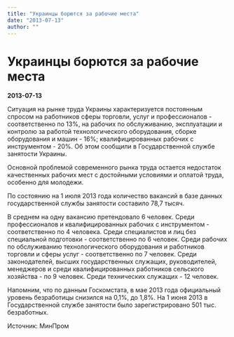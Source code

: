 ```yaml
---
title: "Украинцы борются за рабочие места"
date: "2013-07-13"
author: ""
---
```


# Украинцы борются за рабочие места

**2013-07-13** 

Ситуация на рынке труда Украины характеризуется постоянным спросом на работников сферы торговли, услуг и профессионалов - соответственно по 13%, на рабочих по обслуживанию, эксплуатации и контролю за работой технологического оборудования, сборке оборудования и машин - 16%; квалифицированных рабочих с инструментом - 20%. Об этом сообщили в Государственной службе занятости Украины.



 Основной проблемой современного рынка труда остается недостаток качественных рабочих мест с достойными условиями и оплатой труда, особенно для молодежи.



По состоянию на 1 июля 2013 года количество вакансий в базе данных государственной службы занятости составило 78,7 тысяч.



 В среднем на одну вакансию претендовало 6 человек. Среди профессионалов и квалифицированных рабочих с инструментом - соответственно по 4 человека. Среди специалистов и лиц без специальной подготовки - соответственно по 6 человек. Среди рабочих по обслуживанию технологического оборудования и работников торговли и сферы услуг - соответственно по 7 человек. Среди законодателей, высших государственных служащих, руководителей, менеджеров и среди квалифицированных работников сельского хозяйства - по 9 человек. Среди технических служащих - 12 человек.



Напомним, что по данным Госкомстата, в мае 2013 года официальный уровень безработицы снизился на 0,1%, до 1,8%. На 1 июня 2013 в Государственной службе занятости было зарегистрировано 501 тыс. безработных.

Источник: МинПром